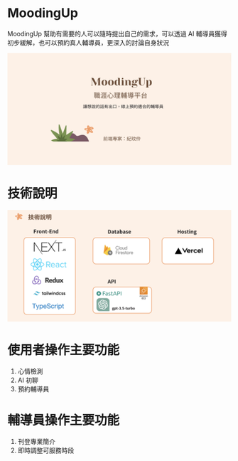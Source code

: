 # MoodingUp
MoodingUp 幫助有需要的人可以隨時提出自己的需求，可以透過 AI 輔導員獲得初步緩解，也可以預約真人輔導員，更深入的討論自身狀況  

![Project Screenshot](public/p1.png)  

# 技術說明
![Project Screenshot](public/p2.png) 

# 使用者操作主要功能
1. 心情檢測  
2. AI 初聊  
3. 預約輔導員

# 輔導員操作主要功能
1. 刊登專業簡介
2. 即時調整可服務時段
